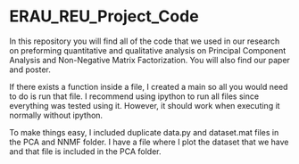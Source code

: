 # ERAU_REU_Project_Code
In this repository you will find all of the code that we used in our research on preforming quantitative and qualitative analysis on Principal Component Analysis and Non-Negative Matrix Factorization. You will also find our paper and poster.

If there exists a function inside a file, I created a main so all you would need to do is run that file. I recommend using ipython to run all files since everything was tested using it. However, it should work when executing it normally without ipython.

To make things easy, I included duplicate data.py and dataset.mat files in the PCA and NNMF folder. I have a file where I plot the dataset that we have and that file is included in the PCA folder.
